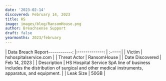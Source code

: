 ```yaml
---
date: '2023-02-14'
discovered: February 14, 2023
title: HS
image: images/blog/RansomHouse.png
author: Breachsense Support
draft: false
yearmonths: 2023/february
---
```


| Data Breach Report------------:     |:-------------:    | :-----:|
| Victim      | hshospitalservice.com      | 
| Threat Actor      | RansomHouse      | 
| Date Discovered      | Feb 14, 2023      | 
| Description      | HS Hospital Service SpA line of business includes the distribution of surgical and other medical instruments, apparatus, and equipment.      | 
| Leak Size      | 50GB      | 

